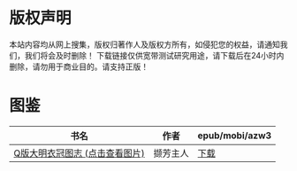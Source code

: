 # 版权声明

本站内容均从网上搜集，版权归著作人及版权方所有，如侵犯您的权益，请通知我们，我们将会及时删除！ 下载链接仅供宽带测试研究用途，请下载后在24小时内删除，请勿用于商业目的。请支持正版！

# 图鉴

| 书名 | 作者 | epub/mobi/azw3 |
| --- | --- | --- |
| [Q版大明衣冠图志 (点击查看图片)](https://www.dushupai.com/attachment/2024/06/03/d7d338b1d83a08e3.jpg) | 撷芳主人 | [下载](https://url89.ctfile.com/f/31084289-1357016557-4c2cd9?p=8866) |
